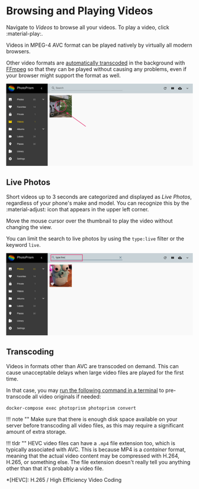 # Browsing and Playing Videos

Navigate to *Videos* to browse all your videos. To play a video, click :material-play:.

Videos in MPEG-4 AVC format can be played natively by virtually all modern browsers.

Other video formats are [automatically transcoded](#transcoding) in the background with [FFmpeg](https://www.ffmpeg.org/documentation.html)
so that they can be played without causing any problems, even if your browser might support the format as well.

![Screenshot](img/video-1.png)

## Live Photos ##

Short videos up to 3 seconds are categorized and displayed as *Live Photos*, regardless of your phone's make and model.
You can recognize this by the :material-adjust: icon that appears in the upper left corner.

Move the mouse cursor over the thumbnail to play the video without changing the view.

You can limit the search to live photos by using the `type:live` filter or the keyword `live`.

![Screenshot](img/live-photo.png)

## Transcoding ##

Videos in formats other than AVC are transcoded on demand. This can cause unacceptable delays when large video files
are played for the first time.

In that case, you may [run the following command in a terminal](../../getting-started/docker-compose.md#command-line-interface)
to pre-transcode all video originals if needed:

```
docker-compose exec photoprism photoprism convert
```

!!! note ""
    Make sure that there is enough disk space available on your server before transcoding all video files, as this may
    require a significant amount of extra storage.

!!! tldr ""
    HEVC video files can have a `.mp4` file extension too, which is typically associated with AVC. This is because MP4 is a
    *container* format, meaning that the actual video content may be compressed with H.264, H.265, or something else.
    The file extension doesn't really tell you anything other than that it's probably a video file.

*[HEVC]: H.265 / High Efficiency Video Coding